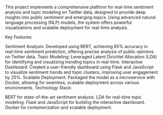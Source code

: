 This project implements a comprehensive platform for real-time sentiment analysis and topic modeling on Twitter data, designed to provide deep insights into public sentiment and emerging topics. Using advanced natural language processing (NLP) models, the system offers powerful visualizations and scalable deployment for real-time analysis.

Key Features:

Sentiment Analysis: Developed using BERT, achieving 85% accuracy in real-time sentiment prediction, offering precise analysis of public opinions on Twitter data.
Topic Modeling: Leveraged Latent Dirichlet Allocation (LDA) for identifying and visualizing trending topics in real-time.
Interactive Dashboard: Created a user-friendly dashboard using Flask and JavaScript to visualize sentiment trends and topic clusters, improving user engagement by 25%.
Scalable Deployment: Packaged the model as a microservice with Docker, allowing for seamless, scalable deployment across various environments.
Technology Stack:

BERT for state-of-the-art sentiment analysis.
LDA for real-time topic modeling.
Flask and JavaScript for building the interactive dashboard.
Docker for containerization and scalable deployment.
